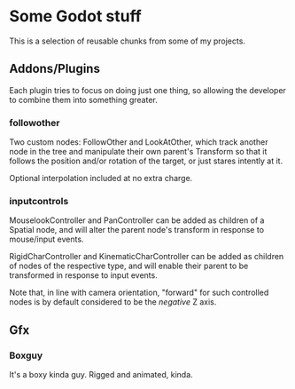 # Some Godot stuff

This is a selection of reusable chunks from some of my projects.

## Addons/Plugins

Each plugin tries to focus on doing just one thing, so allowing the developer
to combine them into something greater.

### followother

Two custom nodes: FollowOther and LookAtOther, which track another node in
the tree and manipulate their own parent's Transform so that it follows the
position and/or rotation of the target, or just stares intently at it.

Optional interpolation included at no extra charge.

### inputcontrols

MouselookController and PanController can be added as children of a Spatial
node, and will alter the parent node's transform in response to mouse/input
events.

RigidCharController and KinematicCharController can be added as children of
nodes of the respective type, and will enable their parent to be transformed
in response to input events.

Note that, in line with camera orientation, "forward" for such controlled
nodes is by default considered to be the *negative* Z axis.


## Gfx

### Boxguy

It's a boxy kinda guy. Rigged and animated, kinda.

